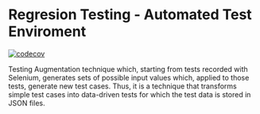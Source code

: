 # Regresion Testing - Automated Test Enviroment

[![codecov](https://codecov.io/gh/UO276824/Regresion-Testing---Automated-Test-Enviroment/branch/main/graph/badge.svg)](https://codecov.io/gh/UO276824/Regresion-Testing---Automated-Test-Enviroment)

Testing Augmentation technique which, starting from tests recorded with Selenium, generates sets of possible input values which, applied to those tests, generate new test cases. Thus, it is a technique that transforms simple test cases into data-driven tests for which the test data is stored in JSON files.

